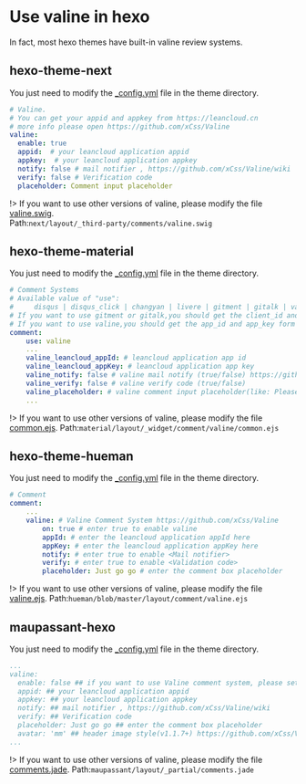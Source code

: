 # Use valine in hexo

In fact, most hexo themes have built-in valine review systems.

## hexo-theme-next

You just need to modify the [_config.yml](https://github.com/iissnan/hexo-theme-next/blob/master/_config.yml#369) file in the theme directory.
```yaml
# Valine.
# You can get your appid and appkey from https://leancloud.cn
# more info please open https://github.com/xCss/Valine
valine:
  enable: true 
  appid:  # your leancloud application appid
  appkey:  # your leancloud application appkey
  notify: false # mail notifier , https://github.com/xCss/Valine/wiki
  verify: false # Verification code
  placeholder: Comment input placeholder
```
!> If you want to use other versions of valine, please modify the file [valine.swig](https://github.com/iissnan/hexo-theme-next/blob/master/layout/_third-party/comments/valine.swig).  
Path:`next/layout/_third-party/comments/valine.swig`

## hexo-theme-material
You just need to modify the [_config.yml](https://github.com/viosey/hexo-theme-material/blob/canary/_config.template.yml#L222) file in the theme directory.
```yaml
# Comment Systems
# Available value of "use":
#     disqus | disqus_click | changyan | livere | gitment | gitalk | valine
# If you want to use gitment or gitalk,you should get the client_id and client_secret form https://github.com/settings/applications/new
# If you want to use valine,you should get the app_id and app_key form https://leancloud.cn ,more setting please see https://github.com/xCss/Valine
comment:
    use: valine
    ...
    valine_leancloud_appId: # leancloud application app id
    valine_leancloud_appKey: # leancloud application app key
    valine_notify: false # valine mail notify (true/false) https://github.com/xCss/Valine/wiki
    valine_verify: false # valine verify code (true/false)
    valine_placeholder: # valine comment input placeholder(like: Please leave your footprints )
    ...
```
!> If you want to use other versions of valine, please modify the file [common.ejs](https://github.com/viosey/hexo-theme-material/blob/canary/layout/_widget/comment/valine/common.ejs).
Path:`material/layout/_widget/comment/valine/common.ejs`

## hexo-theme-hueman

You just need to modify the [_config.yml](https://github.com/ppoffice/hexo-theme-hueman/blob/master/_config.yml.example#L42) file in the theme directory.
```yaml
# Comment
comment:
    ...
    valine: # Valine Comment System https://github.com/xCss/Valine
        on: true # enter true to enable valine
        appId: # enter the leancloud application appId here
        appKey: # enter the leancloud application appKey here
        notify: # enter true to enable <Mail notifier> 
        verify: # enter true to enable <Validation code>
        placeholder: Just go go # enter the comment box placeholder
```
!> If you want to use other versions of valine, please modify the file [valine.ejs](https://github.com/ppoffice/hexo-theme-hueman/blob/master/layout/comment/valine.ejs).
Path:`hueman/blob/master/layout/comment/valine.ejs`

## maupassant-hexo
You just need to modify the [_config.yml](https://github.com/tufu9441/maupassant-hexo/pull/331/files) file in the theme directory.
```yaml
...
valine:
  enable: false ## if you want to use Valine comment system, please set the value to true
  appid: ## your leancloud application appid
  appkey: ## your leancloud application appkey
  notify: ## mail notifier , https://github.com/xCss/Valine/wiki
  verify: ## Verification code
  placeholder: Just go go ## enter the comment box placeholder
  avatar: 'mm' ## header image style(v1.1.7+) https://github.com/xCss/Valine/wiki
...
```
!> If you want to use other versions of valine, please modify the file [comments.jade](https://github.com/tufu9441/maupassant-hexo/blob/master/layout/_partial/comments.jade).
Path:`maupassant/layout/_partial/comments.jade`

